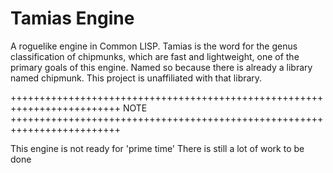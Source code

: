 # Tamias Engine

A roguelike engine in Common LISP.
Tamias is the word for the genus classification of chipmunks, which are fast and lightweight, one of the primary goals of this engine.
Named so because there is already a library named chipmunk. This project is unaffiliated with that library.

+++++++++++++++++++++++++++++++++++++++++++++++++++++++++++++++++++++++++
				NOTE
+++++++++++++++++++++++++++++++++++++++++++++++++++++++++++++++++++++++++

This engine is not ready for 'prime time'
There is still a lot of work to be done